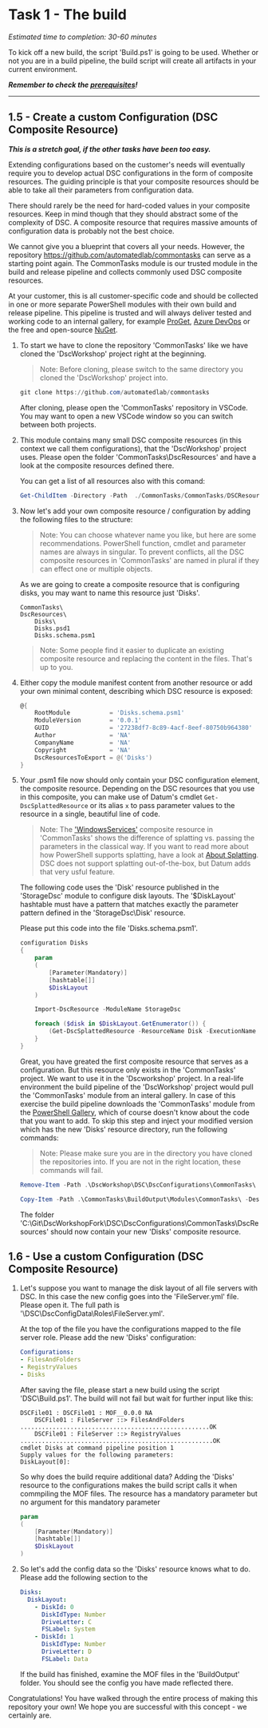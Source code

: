 # Task 1 - The build

*Estimated time to completion: 30-60 minutes*

To kick off a new build, the script 'Build.ps1' is going to be used. Whether or not you are in a build pipeline, the build script will create all artifacts in your current environment.

***Remember to check the [prerequisites](..\CheckPrereq.ps1)!***

---

## 1.5 - Create a custom Configuration (DSC Composite Resource)

***This is a stretch goal, if the other tasks have been too easy.***

Extending configurations based on the customer's needs will eventually require you to develop actual DSC configurations in the form of composite resources. The guiding principle is that your composite resources should be able to take all their parameters from configuration data.

There should rarely be the need for hard-coded values in your composite resources. Keep in mind though that they should abstract some of the complexity of DSC. A composite resource that requires massive amounts of configuration data is probably not the best choice.

We cannot give you a blueprint that covers all your needs. However, the repository <https://github.com/automatedlab/commontasks> can serve as a starting point again. The CommonTasks module is our trusted module in the build and release pipeline and collects commonly used DSC composite resources.

At your customer, this is all customer-specific code and should be collected in one or more separate PowerShell modules with their own build and release pipeline. This pipeline is trusted and will always deliver tested and working code to an internal gallery, for example [ProGet](https://inedo.com/proget), [Azure DevOps](https://dev.azure.com) or the free and open-source [NuGet](https://nuget.org).

1. To start we have to clone the repository 'CommonTasks' like we have cloned the 'DscWorkshop' project right at the beginning.

    > Note: Before cloning, please switch to the same directory you cloned the 'DscWorkshop' project into.

    ```powershell
    git clone https://github.com/automatedlab/commontasks
    ```

    After cloning, please open the 'CommonTasks' repository in VSCode. You may want to open a new VSCode window so you can switch between both projects.

2. This module contains many small DSC composite resources (in this context we call them configurations), that the 'DscWorkshop' project uses. Please open the folder 'CommonTasks\DscResources' and have a look at the composite resources defined there.

    You can get a list of all resources also with this comand:

    ```powershell
    Get-ChildItem -Directory -Path  ./CommonTasks/CommonTasks/DSCResources
    ```

3. Now let's add your own composite resource / configuration by adding the following files to the structure:

    > Note: You can choose whatever name you like, but here are some recommendations. PowerShell function, cmdlet and parameter names are always in singular. To prevent conflicts, all the DSC composite resources in 'CommonTasks' are named in plural if they can effect one or multiple objects.

    As we are going to create a composite resource that is configuring disks, you may want to name this resource just 'Disks'.

    ```code
    CommonTasks\
    DscResources\
        Disks\
        Disks.psd1
        Disks.schema.psm1
    ```

    > Note: Some people find it easier to duplicate an existing composite resource and replacing the content in the files. That's up to you.

4. Either copy the module manifest content from another resource or add your own minimal content, describing which DSC resource is exposed:

    ```powershell
    @{
        RootModule           = 'Disks.schema.psm1'
        ModuleVersion        = '0.0.1'
        GUID                 = '27238df7-8c89-4acf-8eef-80750b964380'
        Author               = 'NA'
        CompanyName          = 'NA'
        Copyright            = 'NA'
        DscResourcesToExport = @('Disks')
    }
    ```

5. Your .psm1 file now should only contain your DSC configuration element, the composite resource. Depending on the DSC resources that you use in this composite, you can make use of Datum's cmdlet ```Get-DscSplattedResource``` or its alias ```x``` to pass parameter values to the resource in a single, beautiful line of code.

    > Note: The ['WindowsServices'](https://github.com/AutomatedLab/CommonTasks/blob/master/CommonTasks/DscResources/WindowsServices/WindowsServices.schema.psm1) composite resource in 'CommonTasks' shows the difference of splatting vs. passing the parameters in the classical way. If you want to read more about how PowerShell supports splatting, have a look at [About Splatting](https://docs.microsoft.com/en-us/powershell/module/microsoft.powershell.core/about/about_splatting?view=powershell-6). DSC does not support splatting out-of-the-box, but Datum adds that very usful feature.
   
    The following code uses the 'Disk' resource published in the 'StorageDsc' module to configure disk layouts. The '$DiskLayout' hashtable must have a pattern that matches exactly the parameter pattern defined in the 'StorageDsc\Disk' resource.

    Please put this code into the file 'Disks.schema.psm1'.

    ```powershell
    configuration Disks
    {
        param
        (
            [Parameter(Mandatory)]
            [hashtable[]]
            $DiskLayout
        )

        Import-DscResource -ModuleName StorageDsc

        foreach ($disk in $DiskLayout.GetEnumerator()) {
            (Get-DscSplattedResource -ResourceName Disk -ExecutionName $disk.DiskId -Properties $disk -NoInvoke).Invoke($disk)
        }
    }
    ```

    Great, you have greated the first composite resource that serves as a configuration. But this resource only exists in the 'CommonTasks' project. We want to use it in the 'Dscworkshop' project. In a real-life environment the build pipeline of the 'DscWorkshop' project would pull the 'CommonTasks' module from an interal gallery. In case of this exercise the build pipeline downloads the 'CommonTasks' module from the [PowerShell Gallery](https://www.powershellgallery.com/packages/CommonTasks), which of course doesn't know about the code that you want to add. To skip this step and inject your modified version which has the new 'Disks' resource directory, run the following commands:

    > Note: Please make sure you are in the directory you have cloned the repositories into. If you are not in the right location, these commands will fail.

    ```powershell
    Remove-Item -Path .\DscWorkshop\DSC\DscConfigurations\CommonTasks\ -Recurse -Force

    Copy-Item -Path .\CommonTasks\BuildOutput\Modules\CommonTasks\ -Destination .\DscWorkshop\DSC\DscConfigurations\ -Recurse
    ```
    The folder 'C:\Git\DscWorkshopFork\DSC\DscConfigurations\CommonTasks\DscResources' should now contain your new 'Disks' composite resource.


## 1.6 - Use a custom Configuration (DSC Composite Resource)
1. Let's suppose you want to manage the disk layout of all file servers with DSC. In this case the new config goes into the 'FileServer.yml' file. Please open it. The full path is '\DSC\DscConfigData\Roles\FileServer.yml'.

    At the top of the file you have the configurations mapped to the file server role. Please add the new 'Disks' configuration:

    ```yaml
    Configurations:
    - FilesAndFolders
    - RegistryValues
    - Disks
    ```

    After saving the file, please start a new build using the script 'DSC\Build.ps1'. The build will not fail but wait for further input like this:

    ```code
    DSCFile01 : DSCFile01 : MOF__0.0.0 NA
        DSCFile01 : FileServer ::> FilesAndFolders .....................................................OK
        DSCFile01 : FileServer ::> RegistryValues ......................................................OK
    cmdlet Disks at command pipeline position 1
    Supply values for the following parameters:
    DiskLayout[0]:
    ```

    So why does the build require additional data? Adding the 'Disks' resource to the configurations makes the build script calls it when commpiling the MOF files. The resource has a mandatory parameter but no argument for this mandatory parameter

    ```powershell
    param
    (
        [Parameter(Mandatory)]
        [hashtable[]]
        $DiskLayout
    )
    ```

2. So let's add the config data so the 'Disks' resource knows what to do. Please add the following section to the 

    ```yaml
    Disks:
      DiskLayout:
        - DiskId: 0
          DiskIdType: Number
          DriveLetter: C
          FSLabel: System
        - DiskId: 1
          DiskIdType: Number
          DriveLetter: D
          FSLabel: Data
    ```

    If the build has finished, examine the MOF files in the 'BuildOutput' folder. You should see the config you have made reflected there.

Congratulations! You have walked through the entire process of making this repository your own! We hope you are successful with this concept - we certainly are.

